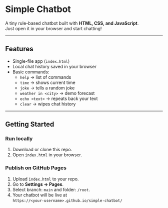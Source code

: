 # Simple Chatbot 

A tiny rule-based chatbot built with **HTML, CSS, and JavaScript**.  
Just open it in your browser and start chatting!

---

## Features
- Single-file app (`index.html`)
- Local chat history saved in your browser
- Basic commands:
  - `help` → list of commands
  - `time` → shows current time
  - `joke` → tells a random joke
  - `weather in <city>` → demo forecast
  - `echo <text>` → repeats back your text
  - `clear` → wipes chat history

---

## Getting Started

### Run locally
1. Download or clone this repo.
2. Open `index.html` in your browser.

### Publish on GitHub Pages
1. Upload `index.html` to your repo.
2. Go to **Settings → Pages**.
3. Select branch: `main` and folder: `/root`.
4. Your chatbot will be live at  
   `https://<your-username>.github.io/simple-chatbot/`


